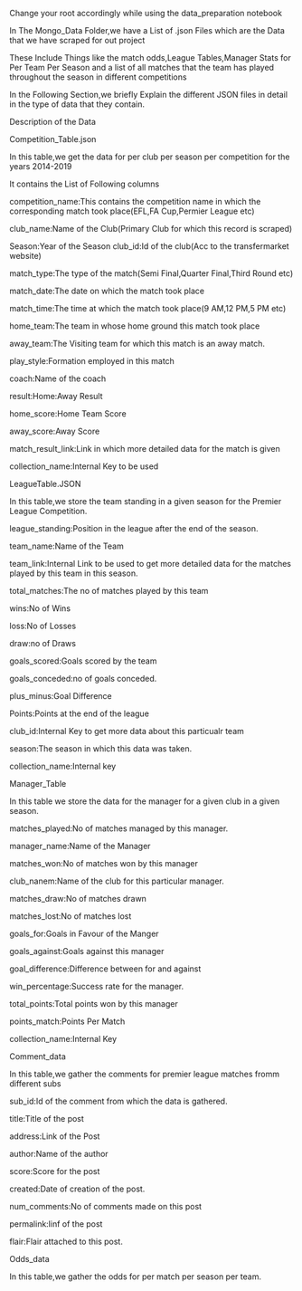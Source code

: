 Change your root accordingly while using the data_preparation notebook

In The Mongo_Data Folder,we have a List of .json Files which are the Data that we have scraped for
out project

These Include Things like the match odds,League Tables,Manager Stats for Per Team Per Season and 
a list of all matches that the team has played throughout the season in different competitions

In the Following Section,we briefly Explain the different JSON files in detail in the type of data
that they contain.


Description of the Data

Competition_Table.json

In this table,we get the data for per club per season per competition for the years 2014-2019

It contains the List of Following columns

competition_name:This contains the competition name in which the corresponding match took place(EFL,FA Cup,Permier League etc)

club_name:Name of the Club(Primary Club for which this record is scraped)

Season:Year of the Season
club_id:Id of the club(Acc to the transfermarket website)

match_type:The type of the match(Semi Final,Quarter Final,Third Round etc)

match_date:The date on which the match took place

match_time:The time at which the match took place(9 AM,12 PM,5 PM etc)

home_team:The team in whose home ground this match took place

away_team:The Visiting team for which this match is an away match.

play_style:Formation employed in this match

coach:Name of the coach

result:Home:Away Result

home_score:Home Team Score

away_score:Away Score

match_result_link:Link in which more detailed data for the match is given

collection_name:Internal Key to be used

LeagueTable.JSON

In this table,we store the team standing in a given season for the Premier League Competition.

league_standing:Position in the league after the end of the season.

team_name:Name of the Team

team_link:Internal Link to be used to get more detailed data for the matches played by this team in this season.

total_matches:The no of matches played by this team

wins:No of Wins

loss:No of Losses

draw:no of Draws

goals_scored:Goals scored by the team

goals_conceded:no of goals conceded.

plus_minus:Goal Difference

Points:Points at the end of the league

club_id:Internal Key to get more data about this particualr team

season:The season in which this data was taken.

collection_name:Internal key


Manager_Table

In this table we store the data for the manager for a given club in a given season.

matches_played:No of matches managed by this manager.

manager_name:Name of the Manager

matches_won:No of matches won by this manager

club_nanem:Name of the club for this particular manager.

matches_draw:No of matches drawn

matches_lost:No of matches lost

goals_for:Goals in Favour of the Manger

goals_against:Goals against this manager

goal_difference:Difference between for and against

win_percentage:Success rate for the manager.

total_points:Total points won by this manager

points_match:Points Per Match

collection_name:Internal Key


Comment_data

In this table,we gather the comments for premier league matches fromm different subs

sub_id:Id of the comment from which the data is gathered.

title:Title of the post

address:Link of the Post

author:Name of the author

score:Score for the post

created:Date of creation of the post.

num_comments:No of comments made on this post

permalink:linf of the post

flair:Flair attached to this post.

Odds_data

In this table,we gather the odds for per match per season per team.

